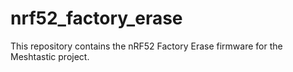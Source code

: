 # nrf52_factory_erase
This repository contains the nRF52 Factory Erase firmware for the Meshtastic project.
